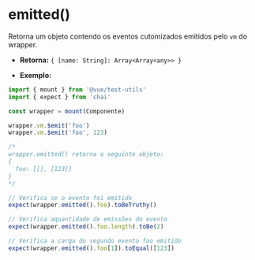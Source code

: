 # emitted()

Retorna um objeto contendo os eventos cutomizados emitidos pelo `vm` do wrapper.

- **Retorna:** `{ [name: String]: Array<Array<any>> }`

- **Exemplo:**

```js
import { mount } from '@vue/test-utils'
import { expect } from 'chai'

const wrapper = mount(Componente)

wrapper.vm.$emit('foo')
wrapper.vm.$emit('foo', 123)

/*
wrapper.emitted() retorna o seguinte objeto:
{
  foo: [[], [123]]
}
*/

// Verifica se o evento foi emitido
expect(wrapper.emitted().foo).toBeTruthy()

// Verifica aquantidade de emissões do evento
expect(wrapper.emitted().foo.length).toBe(2)

// Verifica a carga do segundo evento foo emitido
expect(wrapper.emitted().foo[1]).toEqual([123])
```
